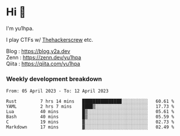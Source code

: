 # Hi 👋

I'm yu1hpa.

I play CTFs w/ [Thehackerscrew](https://www.thehackerscrew.team/) etc.

Blog : https://blog.y2a.dev  
Zenn : https://zenn.dev/yu1hpa  
Qiita : https://qiita.com/yu1hpa  

### Weekly development breakdown

<!--START_SECTION:waka-->

```text
From: 05 April 2023 - To: 12 April 2023

Rust         7 hrs 14 mins   ███████████████░░░░░░░░░░   60.61 %
YAML         2 hrs 7 mins    ████▒░░░░░░░░░░░░░░░░░░░░   17.73 %
Lua          40 mins         █▒░░░░░░░░░░░░░░░░░░░░░░░   05.61 %
Bash         40 mins         █▒░░░░░░░░░░░░░░░░░░░░░░░   05.59 %
C            19 mins         ▓░░░░░░░░░░░░░░░░░░░░░░░░   02.73 %
Markdown     17 mins         ▓░░░░░░░░░░░░░░░░░░░░░░░░   02.49 %
```

<!--END_SECTION:waka-->


